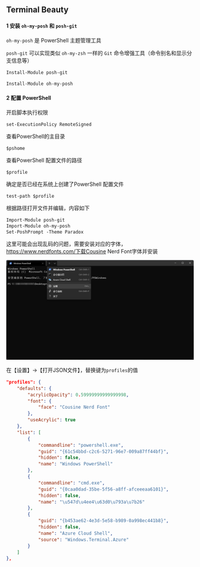 ## Terminal Beauty

#### 1 安装 `oh-my-posh` 和 `posh-git`

`oh-my-posh` 是 PowerShell 主题管理工具

`posh-git` 可以实现类似 `oh-my-zsh` 一样的 `Git` 命令增强工具（命令别名和显示分支信息等）

```sh
Install-Module posh-git
```

```shell
Install-Module oh-my-posh
```

#### 2 配置 PowerShell

开启脚本执行权限

```shell
set-ExecutionPolicy RemoteSigned
```

查看PowerShell的主目录

```shell
$pshome
```

查看PowerShell 配置文件的路径

```shell
$profile
```

确定是否已经在系统上创建了PowerShell 配置文件

```shell
test-path $profile
```

根据路径打开文件并编辑，内容如下

```
Import-Module posh-git
Import-Module oh-my-posh
Set-PoshPrompt -Theme Paradox
```

这里可能会出现乱码的问题，需要安装对应的字体，https://www.nerdfonts.com/下载Cousine Nerd Font字体并安装

![terminal_beauty_1](/img/terminal_beauty_1.png)

在【设置】->【打开JSON文件】，替换键为`profiles`的值

```json
"profiles": {
    "defaults": {
        "acrylicOpacity": 0.59999999999999998,
        "font": {
            "face": "Cousine Nerd Font"
        },
        "useAcrylic": true
    },
    "list": [
        {
            "commandline": "powershell.exe",
            "guid": "{61c54bbd-c2c6-5271-96e7-009a87ff44bf}",
            "hidden": false,
            "name": "Windows PowerShell"
        },
        {
            "commandline": "cmd.exe",
            "guid": "{0caa0dad-35be-5f56-a8ff-afceeeaa6101}",
            "hidden": false,
            "name": "\u547d\u4ee4\u63d0\u793a\u7b26"
        },
        {
            "guid": "{b453ae62-4e3d-5e58-b989-0a998ec441b8}",
            "hidden": false,
            "name": "Azure Cloud Shell",
            "source": "Windows.Terminal.Azure"
        }
    ]
},
```





